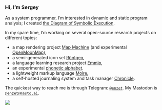 ### Hi, I’m Sergey

As a system programmer, I’m interested in dynamic and static program analysis;
I created [the Diagram of Symbolic
Execution](https://github.com/enzet/symbolic-execution).

In my spare time, I’m working on several open-source research projects on
different topics:
  - a map rendering project [Map Machine](https://github.com/enzet/map-machine)
    (and experimental [OpenMoonMap](https://github.com/enzet/OpenMoonMap)),
  - a semi-generated icon set [Röntgen](https://github.com/enzet/Roentgen),
  - a language learning research project
    [Emmio](https://github.com/enzet/Emmio),
  - an experimental
    [phonetic alphabet](https://github.com/enzet/phonetic-alphabet).
  - a lightweight markup language [Moire](https://github.com/enzet/Moire),
  - a self-hosted journaling system and task manager
    [Chronicle](https://github.com/enzet/Chronicle).

The quickest way to reach me is through Telegram:
[`@enzet`](https://enzet.t.me). My Mastodon is
[`@enzet@masto.ai`](https://masto.ai/@enzet).

![](https://hit.yhype.me/github/profile?user_id=2399987)
<!--
[![Anurag's GitHub stats](https://github-readme-stats.vercel.app/api?username=enzet)](https://github.com/anuraghazra/github-readme-stats)
[![Top Langs](https://github-readme-stats.vercel.app/api/top-langs/?username=enzet&layout=compact)](https://github.com/anuraghazra/github-readme-stats)
-->
